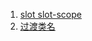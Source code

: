 1. [slot  slot-scope](https://cn.vuejs.org/v2/api/#slot)
2. [过渡类名](https://cn.vuejs.org/v2/guide/transitions.html#%E8%BF%87%E6%B8%A1%E7%9A%84%E7%B1%BB%E5%90%8D)

